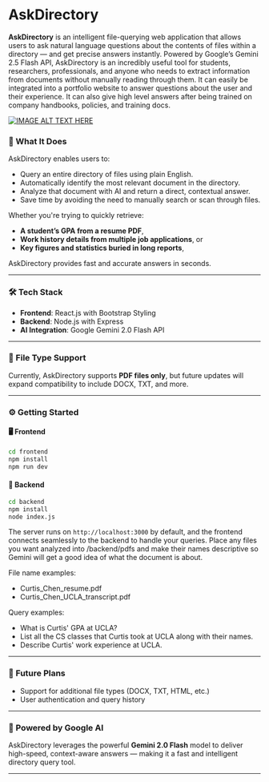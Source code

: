 # AskDirectory

**AskDirectory** is an intelligent file-querying web application that allows users to ask natural language questions about the contents of files within a directory — and get precise answers instantly. Powered by Google’s Gemini 2.5 Flash API, AskDirectory is an incredibly useful tool for students, researchers, professionals, and anyone who needs to extract information from documents without manually reading through them. It can easily be integrated into a portfolio website to answer questions about the user and their experience. It can also give high level answers after being trained on company handbooks, policies, and training docs.

[![IMAGE ALT TEXT HERE](https://img.youtube.com/vi/gY3hlbRXSh8/0.jpg)](https://www.youtube.com/watch?v=gY3hlbRXSh8)

### 🚀 What It Does

AskDirectory enables users to:

- Query an entire directory of files using plain English.
- Automatically identify the most relevant document in the directory.
- Analyze that document with AI and return a direct, contextual answer.
- Save time by avoiding the need to manually search or scan through files.

Whether you're trying to quickly retrieve:

- **A student’s GPA from a resume PDF**,
- **Work history details from multiple job applications**, or
- **Key figures and statistics buried in long reports**,

AskDirectory provides fast and accurate answers in seconds.

---

### 🛠 Tech Stack

- **Frontend**: React.js with Bootstrap Styling
- **Backend**: Node.js with Express
- **AI Integration**: Google Gemini 2.0 Flash API

---

### 📂 File Type Support

Currently, AskDirectory supports **PDF files only**, but future updates will expand compatibility to include DOCX, TXT, and more.

---

### ⚙️ Getting Started

#### 🖥️ Frontend

```bash
cd frontend
npm install
npm run dev
```

#### 🧠 Backend

```bash
cd backend
npm install
node index.js
```

The server runs on `http://localhost:3000` by default, and the frontend connects seamlessly to the backend to handle your queries. Place any files you want analyzed into /backend/pdfs and make their names descriptive so Gemini will get a good idea of what the document is about.

File name examples:

- Curtis_Chen_resume.pdf
- Curtis_Chen_UCLA_transcript.pdf
  <br>

Query examples:

- What is Curtis' GPA at UCLA?
- List all the CS classes that Curtis took at UCLA along with their names.
- Describe Curtis' work experience at UCLA.

---

### 🌟 Future Plans

- Support for additional file types (DOCX, TXT, HTML, etc.)
- User authentication and query history

---

### 🤖 Powered by Google AI

AskDirectory leverages the powerful **Gemini 2.0 Flash** model to deliver high-speed, context-aware answers — making it a fast and intelligent directory query tool.

---
